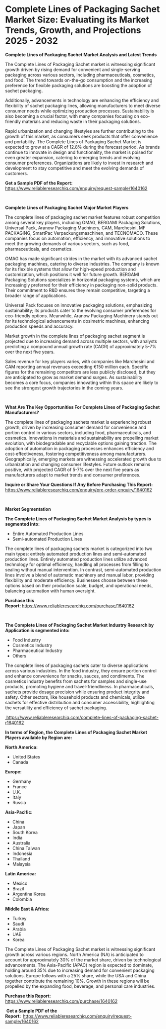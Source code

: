 <p><h1>Complete Lines of Packaging Sachet Market Size: Evaluating its Market Trends, Growth, and Projections 2025 - 2032</h1></p><p><strong>Complete Lines of Packaging Sachet Market Analysis and Latest Trends</strong></p>
<p><p>The Complete Lines of Packaging Sachet market is witnessing significant growth driven by rising demand for convenient and single-serving packaging across various sectors, including pharmaceuticals, cosmetics, and food. The trend towards on-the-go consumption and the increasing preference for flexible packaging solutions are boosting the adoption of sachet packaging. </p><p>Additionally, advancements in technology are enhancing the efficiency and flexibility of sachet packaging lines, allowing manufacturers to meet diverse consumer needs while optimizing production processes. Sustainability is also becoming a crucial factor, with many companies focusing on eco-friendly materials and reducing waste in their packaging solutions. </p><p>Rapid urbanization and changing lifestyles are further contributing to the growth of this market, as consumers seek products that offer convenience and portability. The Complete Lines of Packaging Sachet Market is expected to grow at a CAGR of 12.8% during the forecast period. As brands continue to innovate in design and functionality, the market is poised for even greater expansion, catering to emerging trends and evolving consumer preferences. Organizations are likely to invest in research and development to stay competitive and meet the evolving demands of customers.</p></p>
<p><strong>Get a Sample PDF of the Report:&nbsp;</strong> <a href="https://www.reliableresearchiq.com/enquiry/request-sample/1640162?utm_campaign=2456&utm_medium=2&utm_source=Github&utm_content=ia&utm_term=18042025&utm_id=complete-lines-of-packaging-sachet">https://www.reliableresearchiq.com/enquiry/request-sample/1640162</a></p>
<p>&nbsp;</p>
<p><strong>Complete Lines of Packaging Sachet Major Market Players</strong></p>
<p><p>The complete lines of packaging sachet market features robust competition among several key players, including OMAG, BERGAMI Packaging Solutions, Universal Pack, Aranow Packaging Machinery, CAM, Marchesini, MF PACKAGING, SmartPac Verpackungsmaschinen, and TECNOMACO. These companies focus on automation, efficiency, and innovative solutions to meet the growing demands of various sectors, such as food, pharmaceuticals, and cosmetics.</p><p>OMAG has made significant strides in the market with its advanced sachet packaging machines, catering to diverse industries. The company is known for its flexible systems that allow for high-speed production and customization, which positions it well for future growth. BERGAMI Packaging Solutions specializes in horizontal packaging systems, which are increasingly preferred for their efficiency in packaging non-solid products. Their commitment to R&D ensures they remain competitive, targeting a broader range of applications.</p><p>Universal Pack focuses on innovative packaging solutions, emphasizing sustainability; its products cater to the evolving consumer preferences for eco-friendly options. Meanwhile, Aranow Packaging Machinery stands out for its technological advancements in dosimetric machines, enhancing production speeds and accuracy.</p><p>Market growth in the complete lines of packaging sachet segment is projected due to increasing demand across multiple sectors, with analysts predicting a compound annual growth rate (CAGR) of approximately 5-7% over the next five years. </p><p>Sales revenue for key players varies, with companies like Marchesini and CAM reporting annual revenues exceeding €150 million each. Specific figures for the remaining competitors are less publicly disclosed, but they are anticipated to grow as market demand surges. As sustainability becomes a core focus, companies innovating within this space are likely to see the strongest growth trajectories in the coming years.</p></p>
<p>&nbsp;</p>
<p><strong>What Are The Key Opportunities For Complete Lines of Packaging Sachet Manufacturers?</strong></p>
<p><p>The complete lines of packaging sachets market is experiencing robust growth, driven by increasing consumer demand for convenience and portion control in various sectors, including food, pharmaceuticals, and cosmetics. Innovations in materials and sustainability are propelling market evolution, with biodegradable and recyclable options gaining traction. The adoption of automation in packaging processes enhances efficiency and cost-effectiveness, fostering competitiveness among manufacturers. Geographically, emerging markets are witnessing accelerated growth due to urbanization and changing consumer lifestyles. Future outlook remains positive, with projected CAGR of 5-7% over the next five years as manufacturers adapt to market trends and consumer preferences.</p></p>
<p><strong>Inquire or Share Your Questions If Any Before Purchasing This Report:</strong> <a href="https://www.reliableresearchiq.com/enquiry/pre-order-enquiry/1640162?utm_campaign=2456&utm_medium=2&utm_source=Github&utm_content=ia&utm_term=18042025&utm_id=complete-lines-of-packaging-sachet">https://www.reliableresearchiq.com/enquiry/pre-order-enquiry/1640162</a></p>
<p>&nbsp;</p>
<p><strong>Market Segmentation</strong></p>
<p><strong>The Complete Lines of Packaging Sachet Market Analysis by types is segmented into:</strong></p>
<p><ul><li>Entire Automated Production Lines</li><li>Semi-automated Production Lines</li></ul></p>
<p><p>The complete lines of packaging sachets market is categorized into two main types: entirely automated production lines and semi-automated production lines. Entirely automated production lines utilize advanced technology for optimal efficiency, handling all processes from filling to sealing without manual intervention. In contrast, semi-automated production lines involve a blend of automatic machinery and manual labor, providing flexibility and moderate efficiency. Businesses choose between these options based on their production scale, budget, and operational needs, balancing automation with human oversight.</p></p>
<p><strong>Purchase this Report:&nbsp;</strong><a href="https://www.reliableresearchiq.com/purchase/1640162?utm_campaign=2456&utm_medium=2&utm_source=Github&utm_content=ia&utm_term=18042025&utm_id=complete-lines-of-packaging-sachet">https://www.reliableresearchiq.com/purchase/1640162</a></p>
<p>&nbsp;</p>
<p><strong>The Complete Lines of Packaging Sachet Market Industry Research by Application is segmented into:</strong></p>
<p><ul><li>Food Industry</li><li>Cosmetics Industry</li><li>Pharmaceutical Industry</li><li>Others</li></ul></p>
<p><p>The complete lines of packaging sachets cater to diverse applications across various industries. In the food industry, they ensure portion control and enhance convenience for snacks, sauces, and condiments. The cosmetics industry benefits from sachets for samples and single-use products, promoting hygiene and travel-friendliness. In pharmaceuticals, sachets provide dosage precision while ensuring product integrity and safety. Other sectors, like household products and chemicals, utilize sachets for effective distribution and consumer accessibility, highlighting the versatility and efficiency of sachet packaging.</p></p>
<p><a href="https://www.reliableresearchiq.com/complete-lines-of-packaging-sachet-r1640162?utm_campaign=2456&utm_medium=2&utm_source=Github&utm_content=ia&utm_term=18042025&utm_id=complete-lines-of-packaging-sachet">&nbsp;https://www.reliableresearchiq.com/complete-lines-of-packaging-sachet-r1640162</a></p>
<p><strong>In terms of Region, the Complete Lines of Packaging Sachet Market Players available by Region are:</strong></p>
<p>
    <p> <strong> North America: </strong>
        <ul>
            <li>United States</li>
            <li>Canada</li>
        </ul>
        </p> 
    <p> <strong> Europe: </strong>
        <ul>
            <li>Germany</li>
            <li>France</li>
            <li>U.K.</li>
            <li>Italy</li>
            <li>Russia</li>
        </ul>
        </p> 
    <p> <strong> Asia-Pacific: </strong>
        <ul>
            <li>China</li>
            <li>Japan</li>
            <li>South Korea</li>
            <li>India</li>
            <li>Australia</li>
            <li>China Taiwan</li>
            <li>Indonesia</li>
            <li>Thailand</li>
            <li>Malaysia</li>
        </ul>
        </p> 
    <p> <strong> Latin America: </strong>
        <ul>
            <li>Mexico</li>
            <li>Brazil</li>
            <li>Argentina Korea</li>
            <li>Colombia</li>
        </ul>
        </p> 
    <p> <strong> Middle East & Africa: </strong>
        <ul>
            <li>Turkey</li>
            <li>Saudi</li>
            <li>Arabia</li>
            <li>UAE</li>
            <li>Korea</li>
        </ul>
    </p>
    </p>
<p><p>The Complete Lines of Packaging Sachet market is witnessing significant growth across various regions. North America (NA) is anticipated to account for approximately 30% of the market share, driven by technological advancements. The Asia-Pacific (APAC) region is expected to dominate, holding around 35% due to increasing demand for convenient packaging solutions. Europe follows with a 25% share, while the USA and China together contribute the remaining 10%. Growth in these regions will be propelled by the expanding food, beverage, and personal care industries.</p></p>
<p><strong>Purchase this Report: </strong><a href="https://www.reliableresearchiq.com/purchase/1640162?utm_campaign=2456&utm_medium=2&utm_source=Github&utm_content=ia&utm_term=18042025&utm_id=complete-lines-of-packaging-sachet">https://www.reliableresearchiq.com/purchase/1640162</a></p>
<p>&nbsp;<strong>Get a Sample PDF of the Report:&nbsp;&nbsp;</strong><a href="https://www.reliableresearchiq.com/enquiry/request-sample/1640162?utm_campaign=2456&utm_medium=2&utm_source=Github&utm_content=ia&utm_term=18042025&utm_id=complete-lines-of-packaging-sachet">https://www.reliableresearchiq.com/enquiry/request-sample/1640162</a></p>
<p><strong></strong></p>
<p><p></p><p></p><p></p></p>